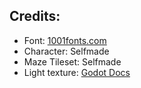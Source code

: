 ## Credits:

- Font: [1001fonts.com][1]
- Character: Selfmade
- Maze Tileset: Selfmade
- Light texture: [Godot Docs][2]

[1]: https://www.1001fonts.com/mix-bit-font-font.html
[2]: https://docs.godotengine.org/en/stable/tutorials/2d/2d_lights_and_shadows.html

